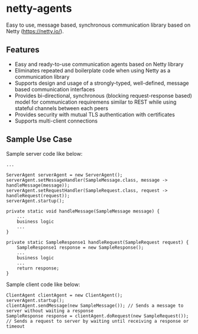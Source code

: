 # netty-agents

Easy to use, message based, synchronous communication library based on Netty (https://netty.io/).

## Features
- Easy and ready-to-use communication agents based on Netty library
- Eliminates repeated and boilerplate code when using Netty as a communication library
- Supports design and usage of a strongly-typed, well-defined, message based communication interfaces
- Provides bi-directional, synchronous (blocking request-response based) model for communication requiremens similar to REST while using stateful channels between each peers 
- Provides security with mutual TLS authentication with certificates
- Supports multi-client connections

## Sample Use Case

Sample server code like below:

```
...

ServerAgent serverAgent = new ServerAgent();
serverAgent.setMessageHandler(SampleMessage.class, message -> handleMessage(message));
serverAgent.setRequestHandler(SampleRequest.class, request -> handleRequest(request));
serverAgent.startup();

private static void handleMessage(SampleMessage message) {
    ...
    business logic
    ...
}

private static SampleResponse1 handleRequest(SampleRequest request) {
    SampleResponse1 response = new SampleResponse();
    ...
    business logic
    ...
    return response;
}
```

Sample client code like below:

```
ClientAgent clientAgent = new ClientAgent();
serverAgent.startup();
clientAgent.sendMessage(new SampleMessage()); // Sends a message to server without waiting a response
SampleResponse response = clientAgent.doRequest(new SampleRequest()); // Sends a request to server by waiting until receiving a response or timeout
```

